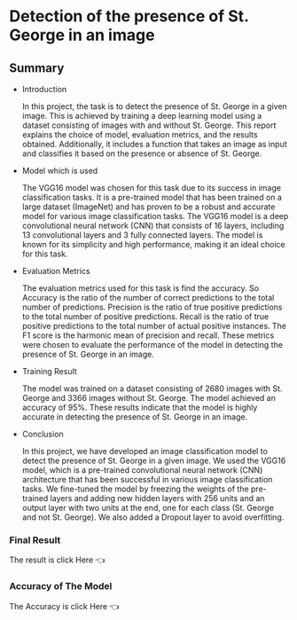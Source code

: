 <h1>Detection of the presence of St. George in an image</h1>
<h2>Summary</h2>
<ul>
  <li><p>Introduction</p></li>
  <p>In this project, the task is to detect the presence of St. George in a given image. This is achieved by training a deep learning model using a dataset consisting of images with and without St. George. This report explains the choice of model, evaluation metrics, and the results obtained. Additionally, it includes a function that takes an image as input and classifies it based on the presence or absence of St. George.</p>
  <li><p>Model which is used</p></li>
  <p>The VGG16 model was chosen for this task due to its success in image classification tasks. It is a pre-trained model that has been trained on a large dataset (ImageNet) and has proven to be a robust and accurate model for various image classification tasks. The VGG16 model is a deep convolutional neural network (CNN) that consists of 16 layers, including 13 convolutional layers and 3 fully connected layers. The model is known for its simplicity and high performance, making it an ideal choice for this task.</p>
  <li><p>Evaluation Metrics</p></li>
  <p>The evaluation metrics used for this task is find the accuracy. So Accuracy is the ratio of the number of correct predictions to the total number of predictions. Precision is the ratio of true positive predictions to the total number of positive predictions. Recall is the ratio of true positive predictions to the total number of actual positive instances. The F1 score is the harmonic mean of precision and recall. These metrics were chosen to evaluate the performance of the model in detecting the presence of St. George in an image.</p>
  <li><p>Training Result</p></li>
  <p>The model was trained on a dataset consisting of 2680 images with St. George and 3366 images without St. George. The model achieved an accuracy of 95%. These results indicate that the model is highly accurate in detecting the presence of St. George in an image.</p>
  <li><p>Conclusion</p></li>
  <p>In this project, we have developed an image classification model to detect the presence of St. George in a given image. We used the VGG16 model, which is a pre-trained convolutional neural network (CNN) architecture that has been successful in various image classification tasks. We fine-tuned the model by freezing the weights of the pre-trained layers and adding new hidden layers with 256 units and an output layer with two units at the end, one for each class (St. George and not St. George). We also added a Dropout layer to avoid overfitting.</p>
</ul>

<h3>Final Result</h3>
The result is <a style ="text-decoration:none" href = "https://drive.google.com/file/d/1LbwqiCTWL-KESmYCVOqrCf5Eomqz2iOJ/view?usp=sharing"> click Here 👈</a>

<h3>Accuracy of The Model</h3>
The Accuracy is <a style ="text-decoration:none" href = "https://drive.google.com/file/d/1FBsTIry4X2pjdzexOc9zYCrQa_mibFqB/view?usp=sharing"> click Here 👈</a>

